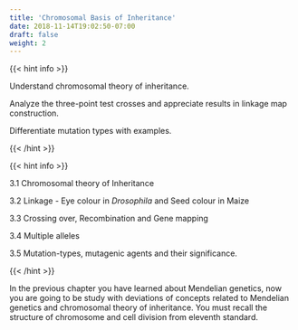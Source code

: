 ```yaml
---
title: 'Chromosomal Basis of Inheritance'
date: 2018-11-14T19:02:50-07:00
draft: false
weight: 2
---
```

{{< hint info >}}

Understand chromosomal theory of inheritance.

Analyze the three-point test crosses and appreciate results in linkage map construction.

Differentiate mutation types with examples.

{{< /hint >}}

{{< hint info >}}

3.1 Chromosomal theory of Inheritance

3.2 Linkage - Eye colour in _Drosophila_ and Seed colour in Maize

3.3 Crossing over, Recombination and Gene mapping

3.4 Multiple alleles

3.5 Mutation-types, mutagenic agents and their significance.

{{< /hint >}}

In the previous chapter you have learned about Mendelian genetics, now you are going to be study with deviations of concepts related to Mendelian genetics and chromosomal theory of inheritance. You must recall the structure of chromosome and cell division from eleventh standard.